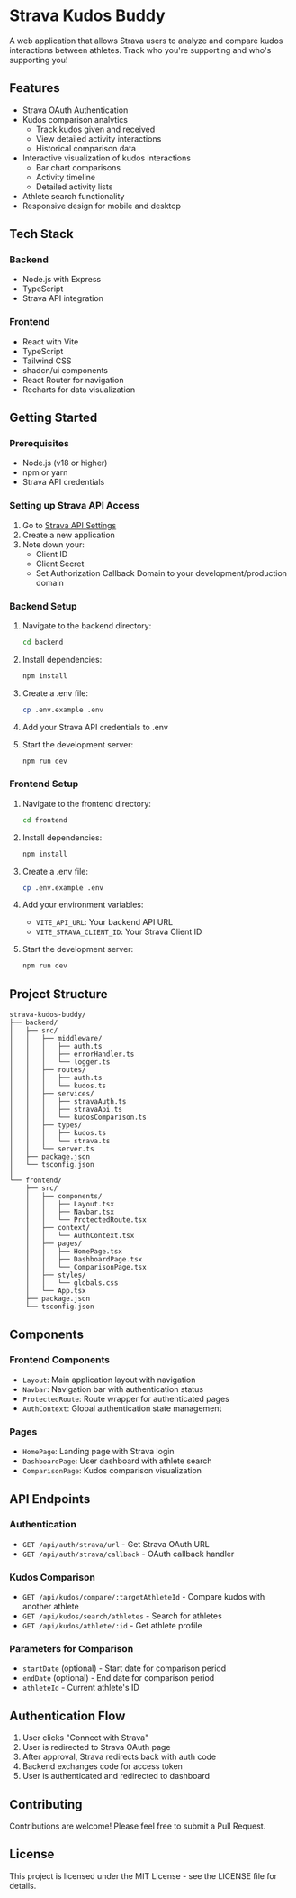 # Strava Kudos Buddy

A web application that allows Strava users to analyze and compare kudos interactions between athletes. Track who you're supporting and who's supporting you!

## Features

- Strava OAuth Authentication
- Kudos comparison analytics
  - Track kudos given and received
  - View detailed activity interactions
  - Historical comparison data
- Interactive visualization of kudos interactions
  - Bar chart comparisons
  - Activity timeline
  - Detailed activity lists
- Athlete search functionality
- Responsive design for mobile and desktop

## Tech Stack

### Backend
- Node.js with Express
- TypeScript
- Strava API integration

### Frontend
- React with Vite
- TypeScript
- Tailwind CSS
- shadcn/ui components
- React Router for navigation
- Recharts for data visualization

## Getting Started

### Prerequisites

- Node.js (v18 or higher)
- npm or yarn
- Strava API credentials

### Setting up Strava API Access

1. Go to [Strava API Settings](https://www.strava.com/settings/api)
2. Create a new application
3. Note down your:
   - Client ID
   - Client Secret
   - Set Authorization Callback Domain to your development/production domain

### Backend Setup

1. Navigate to the backend directory:
   ```bash
   cd backend
   ```

2. Install dependencies:
   ```bash
   npm install
   ```

3. Create a .env file:
   ```bash
   cp .env.example .env
   ```

4. Add your Strava API credentials to .env

5. Start the development server:
   ```bash
   npm run dev
   ```

### Frontend Setup

1. Navigate to the frontend directory:
   ```bash
   cd frontend
   ```

2. Install dependencies:
   ```bash
   npm install
   ```

3. Create a .env file:
   ```bash
   cp .env.example .env
   ```

4. Add your environment variables:
   - `VITE_API_URL`: Your backend API URL
   - `VITE_STRAVA_CLIENT_ID`: Your Strava Client ID

5. Start the development server:
   ```bash
   npm run dev
   ```

## Project Structure

```
strava-kudos-buddy/
├── backend/
│   ├── src/
│   │   ├── middleware/
│   │   │   ├── auth.ts
│   │   │   ├── errorHandler.ts
│   │   │   └── logger.ts
│   │   ├── routes/
│   │   │   ├── auth.ts
│   │   │   └── kudos.ts
│   │   ├── services/
│   │   │   ├── stravaAuth.ts
│   │   │   ├── stravaApi.ts
│   │   │   └── kudosComparison.ts
│   │   ├── types/
│   │   │   ├── kudos.ts
│   │   │   └── strava.ts
│   │   └── server.ts
│   ├── package.json
│   └── tsconfig.json
│
└── frontend/
    ├── src/
    │   ├── components/
    │   │   ├── Layout.tsx
    │   │   ├── Navbar.tsx
    │   │   └── ProtectedRoute.tsx
    │   ├── context/
    │   │   └── AuthContext.tsx
    │   ├── pages/
    │   │   ├── HomePage.tsx
    │   │   ├── DashboardPage.tsx
    │   │   └── ComparisonPage.tsx
    │   ├── styles/
    │   │   └── globals.css
    │   └── App.tsx
    ├── package.json
    └── tsconfig.json
```

## Components

### Frontend Components
- `Layout`: Main application layout with navigation
- `Navbar`: Navigation bar with authentication status
- `ProtectedRoute`: Route wrapper for authenticated pages
- `AuthContext`: Global authentication state management

### Pages
- `HomePage`: Landing page with Strava login
- `DashboardPage`: User dashboard with athlete search
- `ComparisonPage`: Kudos comparison visualization

## API Endpoints

### Authentication
- `GET /api/auth/strava/url` - Get Strava OAuth URL
- `GET /api/auth/strava/callback` - OAuth callback handler

### Kudos Comparison
- `GET /api/kudos/compare/:targetAthleteId` - Compare kudos with another athlete
- `GET /api/kudos/search/athletes` - Search for athletes
- `GET /api/kudos/athlete/:id` - Get athlete profile

### Parameters for Comparison
- `startDate` (optional) - Start date for comparison period
- `endDate` (optional) - End date for comparison period
- `athleteId` - Current athlete's ID

## Authentication Flow

1. User clicks "Connect with Strava"
2. User is redirected to Strava OAuth page
3. After approval, Strava redirects back with auth code
4. Backend exchanges code for access token
5. User is authenticated and redirected to dashboard

## Contributing

Contributions are welcome! Please feel free to submit a Pull Request.

## License

This project is licensed under the MIT License - see the LICENSE file for details.
